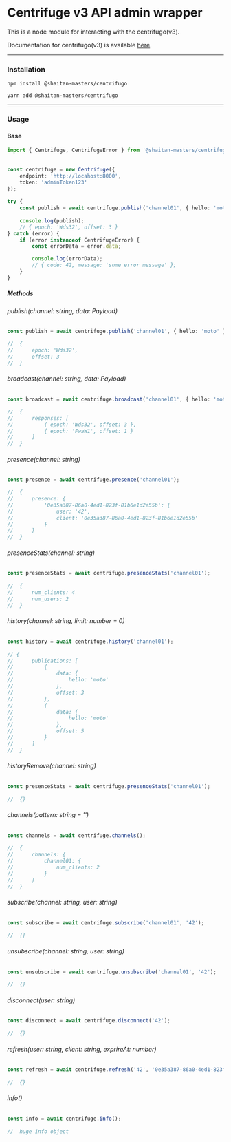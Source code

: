 # Centrifuge v3 API admin wrapper


This is a node module for interacting with the centrifugo(v3).

Documentation for centrifugo(v3) is available [here](https://centrifugal.dev).

---

### Installation

`npm install @shaitan-masters/centrifugo`

`yarn add @shaitan-masters/centrifugo`

---

### Usage

#### Base

```typescript
import { Centrifuge, CentrifugeError } from '@shaitan-masters/centrifugo';
    
    
const centrifuge = new Centrifuge({
    endpoint: 'http://locahost:8000',
    token: 'adminToken123'
});
   
try {
    const publish = await centrifuge.publish('channel01', { hello: 'moto' }); 
        
    console.log(publish);
    // { epoch: 'Wds32', offset: 3 }
} catch (error) {
    if (error instanceof CentrifugeError) {
        const errorData = error.data;

        console.log(errorData);
        // { code: 42, message: 'some error message' };    
    }
}
```

##### Methods

###### publish(channel: string, data: Payload)

```typescript
const publish = await centrifuge.publish('channel01', { hello: 'moto' }); 

//  { 
//      epoch: 'Wds32', 
//      offset: 3 
//  } 
```

###### broadcast(channel: string, data: Payload)

```typescript
const broadcast = await centrifuge.broadcast('channel01', { hello: 'moto' }); 

//  { 
//      responses: [
//          { epoch: 'Wds32', offset: 3 },
//          { epoch: 'FwaW1', offset: 1 }
//      ] 
//  }
```

###### presence(channel: string)

```typescript
const presence = await centrifuge.presence('channel01');

//  { 
//      presence: {
//          '0e35a387-86a0-4ed1-823f-81b6e1d2e55b': {
//              user: '42',
//              client: '0e35a387-86a0-4ed1-823f-81b6e1d2e55b'
//          }
//      }        
//  } 
```

###### presenceStats(channel: string)

```typescript
const presenceStats = await centrifuge.presenceStats('channel01'); 
    
//  { 
//      num_clients: 4
//      num_users: 2     
//  }
```

###### history(channel: string, limit: number = 0)

```typescript
const history = await centrifuge.history('channel01'); 
    
// { 
//      publications: [
//          {
//              data: { 
//                  hello: 'moto'
//              },
//              offset: 3
//          },
//          {
//              data: { 
//                  hello: 'moto'
//              },
//              offset: 5
//          }
//      ]      
//  }
```

###### historyRemove(channel: string)

```typescript
const presenceStats = await centrifuge.presenceStats('channel01'); 
    
//  {}
```

###### channels(pattern: string = '')

```typescript
const channels = await centrifuge.channels(); 
    
//  {
//      channels: {
//          channel01: {
//              num_clients: 2
//          }
//      }
//  }
```

###### subscribe(channel: string, user: string)

```typescript
const subscribe = await centrifuge.subscribe('channel01', '42'); 
    
//  {}
```

###### unsubscribe(channel: string, user: string)

```typescript
const unsubscribe = await centrifuge.unsubscribe('channel01', '42'); 
    
//  {}
```

###### disconnect(user: string)

```typescript
const disconnect = await centrifuge.disconnect('42'); 
    
//  {}
```

###### refresh(user: string, client: string, exprireAt: number)

```typescript
const refresh = await centrifuge.refresh('42', '0e35a387-86a0-4ed1-823f-81b6e1d2e55b', 3600); 
    
//  {}
```

###### info()

```typescript
const info = await centrifuge.info(); 
   
//  huge info object
```

